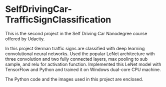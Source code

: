 # SelfDrivingCar-TrafficSignClassification
This is the second project in the Self Driving Car Nanodegree course offered by Udacity.

In this project German traffic signs are classified with deep learning convolutional neural networks. Used the popular LeNet architecture with three convolution and two fully connected layers, max pooling to sub sample, and relu for activation function. Implemented this LeNet model with TensorFlow and Python and trained it on Windows dual-core CPU machine.

The Python code and the images used in this project are enclosed.
